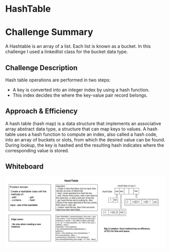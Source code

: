 # HashTable

# Challenge Summary

A Hashtable is an array of a list. Each list is known as a bucket. 
In this challenge I used a linkedlist class for the bucket data type.

## Challenge Description

Hash table operations are performed in two steps:

- A key is converted into an integer index by using a hash function.
- This index decides the where the key-value pair record belongs.


## Approach & Efficiency

A hash table (hash map) is a data structure that implements an associative array abstract data type, a structure that can map keys to values. A hash table uses a hash function to compute an index, also called a hash code, into an array of buckets or slots, from which the desired value can be found. During lookup, the key is hashed and the resulting hash indicates where the corresponding value is stored.

## Whiteboard

![](../../assets/hashtable.JPG)